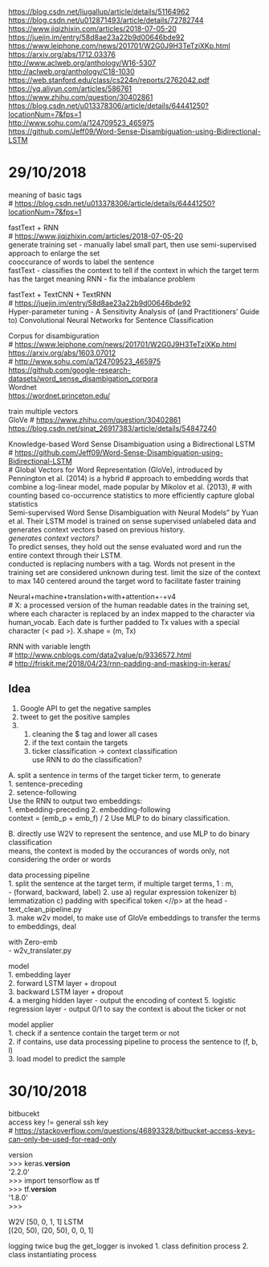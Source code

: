 https://blog.csdn.net/liugallup/article/details/51164962  
https://blog.csdn.net/u012871493/article/details/72782744  
https://www.jiqizhixin.com/articles/2018-07-05-20  
https://juejin.im/entry/58d8ae23a22b9d00646bde92  
https://www.leiphone.com/news/201701/W2G0J9H3TeTziXKp.html  
https://arxiv.org/abs/1712.03376  
http://www.aclweb.org/anthology/W16-5307  
http://aclweb.org/anthology/C18-1030  
https://web.stanford.edu/class/cs224n/reports/2762042.pdf  
https://yq.aliyun.com/articles/586761  
https://www.zhihu.com/question/30402861  
https://blog.csdn.net/u013378306/article/details/64441250?locationNum=7&fps=1  
http://www.sohu.com/a/124709523_465975  
https://github.com/Jeff09/Word-Sense-Disambiguation-using-Bidirectional-LSTM  
  
  
# 29/10/2018

meaning of basic tags  
    # https://blog.csdn.net/u013378306/article/details/64441250?locationNum=7&fps=1

fastText + RNN  
    # https://www.jiqizhixin.com/articles/2018-07-05-20  
    generate training set - manually label small part, then use semi-supervised approach to enlarge the set  
        cooccurance of words to label the sentence  
    fastText - classifies the context to tell if the context in which the target term has the target meaning 
    RNN - fix the imbalance problem
    
fastText + TextCNN + TextRNN  
    # https://juejin.im/entry/58d8ae23a22b9d00646bde92  
    Hyper-parameter tuning - A Sensitivity Analysis of (and Practitioners’ Guide to) Convolutional Neural Networks for Sentence Classification  

Corpus for disambiguration  
    # https://www.leiphone.com/news/201701/W2G0J9H3TeTziXKp.html
    https://arxiv.org/abs/1603.07012  
    # http://www.sohu.com/a/124709523_465975  
    https://github.com/google-research-datasets/word_sense_disambigation_corpora  
    Wordnet  
        https://wordnet.princeton.edu/
    
train multiple vectors  
    GloVe
        # https://www.zhihu.com/question/30402861  
    https://blog.csdn.net/sinat_26917383/article/details/54847240
    
    

Knowledge-based Word Sense Disambiguation using a Bidirectional LSTM  
    # https://github.com/Jeff09/Word-Sense-Disambiguation-using-Bidirectional-LSTM  
        # Global Vectors for Word Representation (GloVe), introduced by Pennington et al. (2014) is a hybrid
        # approach to embedding words that combine a log-linear model, made popular by Mikolov et al. (2013),
        # with counting based co-occurrence statistics to more efficiently capture global statistics  
    Semi-supervised Word Sense Disambiguation with Neural Models” by Yuan et al. 
        Their LSTM model is trained on sense supervised unlabeled data and generates context vectors based on previous history.  
        *generates context vectors?*  
        To predict senses, they hold out the sense evaluated word and run the entire context through their LSTM.  
    conducted is replacing numbers with a <number> tag. Words not present in the training set are considered unknown during test.
    limit the size of the context to max 140 centered around the target word to facilitate faster training
    
    
Neural+machine+translation+with+attention+-+v4  
    # X: a processed version of the human readable dates in the training set, where each character is replaced by an index mapped to the character via human_vocab. Each date is further padded to  Tx  values with a special character (< pad >). X.shape = (m, Tx)
    

RNN with variable length  
    # http://www.cnblogs.com/data2value/p/9336572.html  
    # http://friskit.me/2018/04/23/rnn-padding-and-masking-in-keras/
    
    
    

    
    
    
    
    
## Idea  
1. Google API to get the negative samples  
2. tweet to get the positive samples  
3.  
    1. cleaning the $ tag and lower all cases
    2. if the text contain the targets  
    3. ticker classification -> context classification  
        use RNN to do the classification?


A. split a sentence in terms of the target ticker term, to generate  
    1. sentence-preceding  
    2. setence-following  
    Use the RNN to output two embeddings:  
    1. embedding-preceding
    2. embedding-following  
    context = (emb_p + emb_f) / 2
    Use MLP to do binary classification.
    
B. directly use W2V to represent the sentence, and use MLP to do binary classification  
    means, the context is moded by the occurances of words only, not considering the order or words





data processing pipeline  
    1. split the sentence at the target term, if multiple target terms, 1 : m,  
        - (forward, backward, label)
    2. use a) regular expression tokenizer b) lemmatization c) padding with specifical token <//p> at the head
        - text_clean_pipeline.py  
    3. make w2v model, to make use of GloVe embeddings to transfer the terms to embeddings, deal </p> with Zero-emb  
        - w2v_translater.py  
        
model  
    1. embedding layer  
    2. forward LSTM layer + dropout  
    3. backward LSTM layer + dropout  
    4. a merging hidden layer - output the encoding of context
    5. logistic regression layer - output 0/1 to say the context is about the ticker or not  
    
model applier  
    1. check if a sentence contain the target term or not  
    2. if contains, use data processing pipeline to process the sentence to (f, b, l)  
    3. load model to predict the sample  
    





# 30/10/2018
bitbucekt  
    access key != general ssh key  
    # https://stackoverflow.com/questions/46893328/bitbucket-access-keys-can-only-be-used-for-read-only  
    

version  
    >>> keras.__version__  
    '2.2.0'  
    >>> import tensorflow as tf  
    >>> tf.__version__  
    '1.8.0'  
    >>>  
    
    

W2V
  [50, 0, 1, 1]
LSTM  
  [(20, 50), (20, 50), 0, 0, 1]

    
logging twice bug
    the get_logger is invoked 1. class definition process 2. class instantiating process
    
